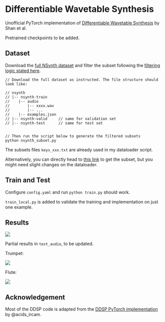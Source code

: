 # Differentiable Wavetable Synthesis

Unofficial PyTorch implementation of [Differentiable Wavetable Synthesis](https://arxiv.org/pdf/2111.10003.pdf) by Shan et al.

Pretrained checkpoints to be added.

## Dataset

Download the [full NSynth dataset](https://magenta.tensorflow.org/datasets/nsynth) and filter the subset following the [filtering logic stated here](https://www.tensorflow.org/datasets/catalog/nsynth#nsynthgansynth_subset). 

```
// Download the full dataset as instructed. The file structure should look like:

// nsynth
// |-- nsynth-train
//    |-- audio
//        |-- xxxx.wav
//        |-- ...
//    |-- examples.json
// |-- nsynth-valid     // same for validation set
// |-- nsynth-test      // same for test set


// Then run the script below to generate the filtered subsets
python nsynth_subset.py
```

The subsets files `keys_xxx.txt` are already used in my dataloader script.

Alternatively, you can directly head to [this link](https://www.tensorflow.org/datasets/catalog/nsynth#nsynthgansynth_subset) to get the subset, but you might need slight changes on the dataloader.

## Train and Test

Configure `config.yaml` and run `python train.py` should work.

`train_local.py` is added to validate the training and implementation on just one example. 

## Results

![](img/wavetables.png)

Partial results in `test_audio`, to be updated.

Trumpet:

![](img/trumpet_diagram.png)

Flute:

![](img/flute_diagram.png)

## Acknowledgement

Most of the DDSP code is adapted from the [DDSP PyTorch implementation](https://github.com/acids-ircam/ddsp_pytorch) by @acids_ircam.